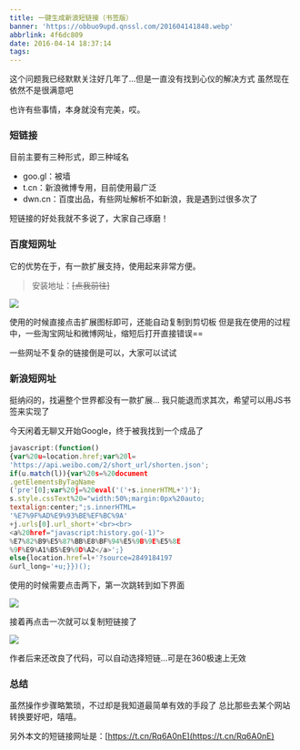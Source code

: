 ```yaml
---
title: 一键生成新浪短链接（书签版）
banner: 'https://obbuo9upd.qnssl.com/201604141848.webp'
abbrlink: 4f6dc809
date: 2016-04-14 18:37:14
tags:
---
```

这个问题我已经默默关注好几年了...但是一直没有找到心仪的解决方式
虽然现在依然不是很满意吧

也许有些事情，本身就没有完美，哎。
<!--more-->

### 短链接

目前主要有三种形式，即三种域名
- goo.gl：被墙
- t.cn：新浪微博专用，目前使用最广泛
- dwn.cn：百度出品，有些网址解析不如新浪，我是遇到过很多次了

短链接的好处我就不多说了，大家自己琢磨！

### 百度短网址

它的优势在于，有一款扩展支持，使用起来非常方便。

> 安装地址：<del>[点我前往]</del>

![](https://obbuo9upd.qnssl.com/20160414181518.jpg)

使用的时候直接点击扩展图标即可，还能自动复制到剪切板
但是我在使用的过程中，一些淘宝网址和微博网址，缩短后打开直接错误==

一些网址不复杂的链接倒是可以，大家可以试试

### 新浪短网址

挺纳闷的，找遍整个世界都没有一款扩展...
我只能退而求其次，希望可以用JS书签来实现了

今天闲着无聊又开始Google，终于被我找到一个成品了

```js
javascript:(function()
{var%20u=location.href;var%20l=
'https://api.weibo.com/2/short_url/shorten.json';
if(u.match(l)){var%20s=%20document
.getElementsByTagName
('pre'[0];var%20j=%20eval('('+s.innerHTML+')');
s.style.cssText%20="width:50%;margin:0px%20auto;
textalign:center;";s.innerHTML=
'%E7%9F%AD%E9%93%BE%EF%BC%9A'
+j.urls[0].url_short+'<br><br>
<a%20href="javascript:history.go(-1)">
%E7%82%B9%E5%87%BB%E8%BF%94%E5%9B%9E%E5%8E
%9F%E9%A1%B5%E9%9D%A2</a>';}
else{location.href=l+'?source=2849184197
&url_long='+u;}})();
```
使用的时候需要点击两下，第一次跳转到如下界面

 ![](https://obbuo9upd.qnssl.com/20160414183018.jpg)

接着再点击一次就可以复制短链接了

![](https://obbuo9upd.qnssl.com/20160414183115.jpg)

作者后来还改良了代码，可以自动选择短链...可是在360极速上无效

### 总结

虽然操作步骤略繁琐，不过却是我知道最简单有效的手段了
总比那些去某个网站转换要好吧，嘻嘻。

另外本文的短链接网址是：[https://t.cn/Rq6A0nE](https://t.cn/Rq6A0nE)